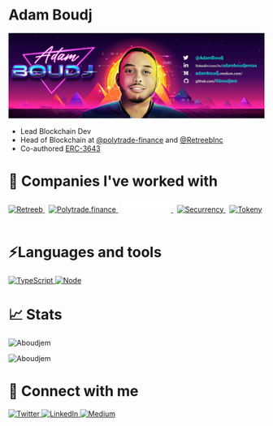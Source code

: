# Adam Boudj

<img alt="Adam Boudj" src="banner.jpeg">

-   Lead Blockchain Dev
-   Head of Blockchain at [@polytrade-finance](https://github.com/polytrade-finance) and [@RetreebInc](https://github.com/RetreebInc)
-   Co-authored [ERC-3643](https://eips.ethereum.org/EIPS/eip-3643)

# 💫 Companies I've worked with

<p align="left">
    <a href="https://retreeb.io/" target="_blank">
        <img alt="Retreeb"  height="25px"src="https://retreeb.io/img/header/retreeb-logo-full.svg"/>
    </a>&nbsp;
    <a href="https://polytrade.finance/" target="_blank">
        <img alt="Polytrade.finance"  height="25px"src="https://polytrade.finance/_nuxt/img/logo.81c9c79.svg"/>
    </a>&nbsp;
    <a href="https://fantom.foundation/" target="_blank">
        <img alt="Fantom foundation"  height="25px"src="fantom-logo-white.svg"/>
    </a>&nbsp;
    <a href="https://securrency.com/" target="_blank">
        <img alt="Securrency"  height="25px"src="https://securrency.com/logo-white.svg"/>
    </a>&nbsp;
    <a href="https://tokeny.com/" target="_blank">
        <img alt="Tokeny"  height="25px"src="https://tokeny.com/wp-content/uploads/2019/06/Tokeny-Solutions-Logo-V2-1920x334.png"/>
    </a>&nbsp;
</p>

# ⚡Languages and tools

<p align="left">
    <a href="https://www.typescriptlang.org/" target="_blank">
        <img alt="TypeScript" src="https://img.shields.io/badge/TypeScript-007ACC?style=for-the-badge&logo=typescript&logoColor=white"/> 
    </a>  
    <a href="https://nodejs.org/en/" target="_blank">
        <img alt="Node" src="https://img.shields.io/badge/Node.js-43853D?style=for-the-badge&logo=node.js&logoColor=white"/> 
    </a>   
</p>

# 📈 Stats

<p><img  src="https://github-readme-stats.vercel.app/api?username=Aboudjem&theme=dark&show_icons=true&locale=en" alt="Aboudjem" /></p>

<p><img  src="https://github-readme-stats.vercel.app/api/top-langs?username=Aboudjem&theme=dark&show_icons=true&locale=en&layout=compact" alt="Aboudjem" /></p>

# 🤝 Connect with me

<p align="left">
    <a href="https://twitter.com/AdamBoudj" target="_blank">
        <img alt="Twitter" src="https://img.shields.io/badge/Twitter-1DA1F2?style=for-the-badge&logo=twitter&logoColor=white"/> 
    </a>  
    <a href="https://www.linkedin.com/in/adamboudjemaa" target="_blank">
        <img alt="LinkedIn" src="https://img.shields.io/badge/LinkedIn-0077B5?style=for-the-badge&logo=linkedin&logoColor=white"/> 
    </a>  
    <a href="https://adamboudj.medium.com/" target="_blank">
        <img alt="Medium" src="https://img.shields.io/badge/Medium-12100E?style=for-the-badge&logo=medium&logoColor=white"/> 
    </a>  
</p>
